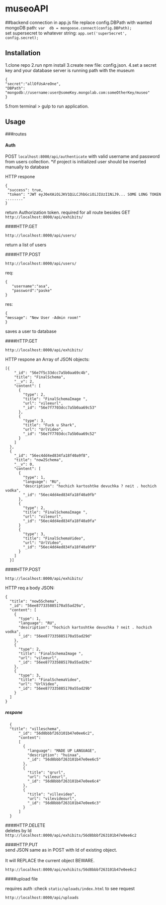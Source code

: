 
# museoAPI

##backend connection
in app.js file replace config.DBPath with wanted mongoDB path: 
`var  db = mongoose.connect(config.DBPath);` <br/>
set supersecret to whatever string:
`app.set('superSecret', config.secret);`


## Installation
1.clone repo
2.run npm install
3.create new file: config.json.
4.set a secret key and your database server is running path with the museum 
``` 
{
"secret":"allOfUsAreOne",
"DBPath": "mongodb://username:user@someKey.mongolab.com:someOtherKey/museo"
}
``` 
5.from terminal > gulp to run application.

## Usage



###routes

#### Auth

POST  `localhost:8000/api/authenticate` with valid username and password from users collection.
*if project is initialized user should be inserted manually to database

HTTP respone 
 ```
{
  "success": true,
  "token": "JWT eyJ0eXAiOiJKV1QiLCJhbGciOiJIUzI1NiJ9... SOME LONG TOKEN ........"
}
```
return Authorization token. required for all route besides GET `http://localhost:8000/api/exhibits/`

####HTTP.GET <br />

`http://localhost:8000/api/users/`

return a list of users

####HTTP.POST <br />

`http://localhost:8000/api/users/`

req:
 ```
{
    "username":"asa",
    "password":"paske"
}
 ```
 res:
  ```
{
  "message": "New User -Admin room!"
}
 ```
 

saves a user to database

####HTTP.GET <br />

`http://localhost:8000/api/exhibits/`

HTTP respone an Array of JSON objects:
``` 
[{
    "_id": "56e7f5c33dcc7a5b0aa69c4b",
    "title": "FinalSchema",
    "__v": 2,
    "content": [
      {
        "type": 2,
        "title": "FinalSchemaImage ",
        "url": "vileeurl",
        "_id": "56e7f7703dcc7a5b0aa69c53"
      },
      {
        "type": 3,
        "title": "Fuck u Shark",
        "url": "UrlVideo",
        "_id": "56e7f7703dcc7a5b0aa69c52"
      }
    ]
  },
  {
    "_id": "56ec4dd4ed834fa18f40a9f8",
    "title": "now2Schema",
    "__v": 0,
    "content": [
      {
        "type": 1,
        "language": "RU",
        "description": "hochich kartoshtke devuchka ? neit . hochich vodka",
        "_id": "56ec4dd4ed834fa18f40a9fb"
      },
      {
        "type": 2,
        "title": "FinalSchemaImage ",
        "url": "vileeurl",
        "_id": "56ec4dd4ed834fa18f40a9fa"
      }
      {
        "type": 3,
        "title": "FinalSchemaVideo",
        "url": "UrlVideo",
        "_id": "56ec4dd4ed834fa18f40a9f9"
      }
    ]
  }]
  ```

####HTTP.POST <br />

`http://localhost:8000/api/exhibits/`

HTTP req a body JSON:
```
{
  "title": "now5Schema",
  "_id": "56ee877335885170a55ad29a",
  "content": [
    {
      "type": 1,
      "language": "RU",
      "description": "hochich kartoshtke devuchka ? neit . hochich vodka",
      "_id": "56ee877335885170a55ad29d"
    },
    {
      "type": 2,
      "title": "FinalSchemaImage ",
      "url": "vileeurl",
      "_id": "56ee877335885170a55ad29c"
    },
    {
      "type": 3,
      "title": "FinalSchemaVideo",
      "url": "UrlVideo",
      "_id": "56ee877335885170a55ad29b"
    }
  ]
}
```
##### respone <br />

      {
      "title": "villeschema",
          "_id": "56d8bbbf263101b47e0ee6c2",
          "content": 
          [
            {
              "language": "MADE UP LANGUAGE",
              "description": "huinaa",
              "_id": "56d8bbbf263101b47e0ee6c5"
            },
            {
              "title": "qrurl",
              "url": "vileeurl",
              "_id": "56d8bbbf263101b47e0ee6c4"
            },
            {
              "title": "villevideo",
              "url": "vilevideourl",
              "_id": "56d8bbbf263101b47e0ee6c3"
            }
          ]
      }    

####HTTP.DELETE <br />
deletes by Id<br/>
`http://localhost:8000/api/exhibits/56d8bbbf263101b47e0ee6c2`

####HTTP.PUT <br />
send JSON same as in POST with Id of existing object.  
<br/>
It will REPLACE the current object BEWARE.

`http://localhost:8000/api/exhibits/56d8bbbf263101b47e0ee6c2`

####upload file
 
 requires auth :check `static/uploads/index.html` to see request
 
`http://localhost:8000/api/uploads`

